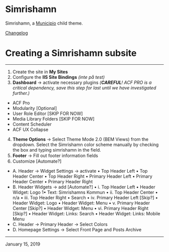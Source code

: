 # Simrishamn

Simrishamn, a [Municipio](https://github.com/helsingborg-stad/Municipio) child theme.

[Changelog](https://github.com/simrishamn/simrishamn-child/blob/develop/changelog.md)

# Creating a Simrishamn subsite

---

1. Create the site in **My Sites**
2. Configure the **IIS Site Bindings** *(inte på test)*
3. **Dashboard** -> activate necessary plugins *(**CAREFUL**! ACF PRO is a critical dependency, save this step for last until we have investigated further.)* 
- ACF Pro
- Modularity [Optional]
- User Role Editor [SKIP FOR NOW]
- Media Library Folders [SKIP FOR NOW]
- Content Scheduler
- ACF UX Collapse
4. **Theme Options** -> Select Theme Mode 2.0 (BEM Views) from the dropdown. Select the Simrishamn color scheme manually by checking the box and typing simrishamn in the field. 
5. **Footer** -> Fill out footer information ﬁelds 
6. Customize [Automate?] 

- A. Header -> Widget Settings -> activate 
  • Top Header Left 
  • Top Header Center 
  • Top Header Right 
  • Primary Header Left 
  • Primary Header Center 
  • Primary Header Right
- B. Header Widgets -> add [Automate?] 
  • i. Top Header Left • Header Widget: Logo 1• Text: Simrishamns Kommun 
  • ii. Top Header Center • n/a 
  • iii. Top Header Right • Search 
  • iv. Primary Header Left [Skip?] • Header Widget: Logo • Header Widget: Menu 
  • v. Primary Header Center [Skip?] • Header Widget: Menu 
  • vi. Primary Header Right [Skip?] • Header Widget: Links: Search • Header Widget: Links: Mobile Menu 
- C. Header -> Primary Header -> Select Colors
- D. Homepage Settings -> Select Front Page and Posts Archive
---

January 15, 2019